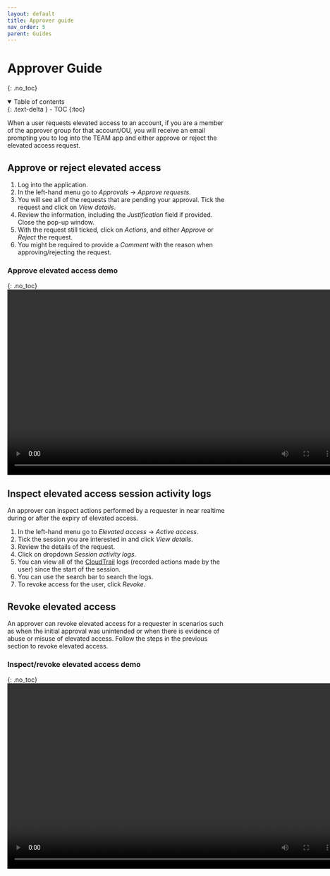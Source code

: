 ```yaml
---
layout: default
title: Approver guide
nav_order: 5
parent: Guides
---
```


# Approver Guide
{: .no_toc}
<details open markdown="block">
  <summary>
    Table of contents
  </summary>
  {: .text-delta }
- TOC
{:toc}
</details>

When a user requests elevated access to an account, if you are a member of the approver group for that account/OU, you will receive an email prompting you to log into the TEAM app and either approve or reject the elevated access request.
## Approve or reject elevated access
1. Log into the application.
2. In the left-hand menu go to *Approvals* &rarr; *Approve requests*.
3. You will see all of the requests that are pending your approval. Tick the request and click on *View details*.
4. Review the information, including the *Justification* field if provided. Close the pop-up window.
5. With the request still ticked, click on *Actions*, and either *Approve* or *Reject* the request.
6. You might be required to provide a *Comment* with the reason when approving/rejecting the request.

### Approve elevated access demo
{: .no_toc}
<video width="750" height="420" frameborder="0" allowfullscreen controls>
<source src="https://d3f99z5n3ls8r1.cloudfront.net/videos/approver_guides/approve_request.mov">
</video>


## Inspect elevated access session activity logs
An approver can inspect actions performed by a requester in near realtime during or after the expiry of elevated access.
  1. In the left-hand menu go to *Elevated access* &rarr; *Active access*.
  2. Tick the session you are interested in and click *View details*.
  3. Review the details of the request.
  4. Click on dropdown *Session activity logs*.
  5. You can view all of the [CloudTrail](https://docs.aws.amazon.com/awscloudtrail/latest/userguide/cloudtrail-user-guide.html) logs (recorded actions made by the user) since the start of the session.
  6. You can use the search bar to search the logs.
  7. To revoke access for the user, click *Revoke*.

## Revoke elevated access
An approver can revoke elevated access for a requester in scenarios such as when the initial approval was unintended or when there is evidence of abuse or misuse of elevated access.
Follow the steps in the previous section to revoke elevated access.

### Inspect/revoke elevated access demo
{: .no_toc}
<video width="750" height="420" frameborder="0" allowfullscreen controls>
<source src="https://d3f99z5n3ls8r1.cloudfront.net/videos/approver_guides/approver_revoke.mov">
</video>